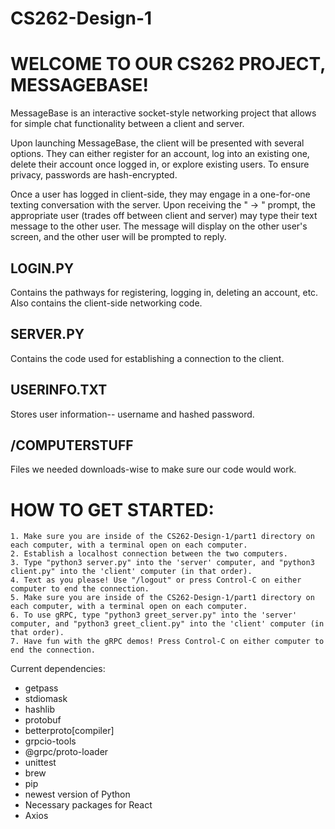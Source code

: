 # CS262-Design-1

<h1>WELCOME TO OUR CS262 PROJECT, MESSAGEBASE!</h1>

 MessageBase is an interactive socket-style networking project that allows for simple chat functionality between a client and server.

 Upon launching MessageBase, the client will be presented with several options. They can either register for an account, log into an
 existing one, delete their account once logged in, or explore existing users. To ensure privacy, passwords are hash-encrypted.

 Once a user has logged in client-side, they may engage in a one-for-one texting conversation with the server. Upon receiving the " -> "
 prompt, the appropriate user (trades off between client and server) may type their text message to the other user. The message will display
 on the other user's screen, and the other user will be prompted to reply.

 <h2>LOGIN.PY</h2>
 Contains the pathways for registering, logging in, deleting an account, etc. Also contains the client-side networking code.

 <h2>SERVER.PY</h2>
 Contains the code used for establishing a connection to the client.

 <h2>USERINFO.TXT</h2>
 Stores user information-- username and hashed password.

 <h2>/COMPUTERSTUFF</h2>
 Files we needed downloads-wise to make sure our code would work.

 <h1>HOW TO GET STARTED:</h1>

    1. Make sure you are inside of the CS262-Design-1/part1 directory on each computer, with a terminal open on each computer.
    2. Establish a localhost connection between the two computers.
    3. Type "python3 server.py" into the 'server' computer, and "python3 client.py" into the 'client' computer (in that order).
    4. Text as you please! Use "/logout" or press Control-C on either computer to end the connection.
    5. Make sure you are inside of the CS262-Design-1/part1 directory on each computer, with a terminal open on each computer.
    6. To use gRPC, type "python3 greet_server.py" into the 'server' computer, and "python3 greet_client.py" into the 'client' computer (in that order).
    7. Have fun with the gRPC demos! Press Control-C on either computer to end the connection.

 Current dependencies:
 - getpass
 - stdiomask
 - hashlib
 - protobuf
 - betterproto[compiler]
 - grpcio-tools
 - @grpc/proto-loader
 - unittest
 - brew
 - pip
 - newest version of Python
 - Necessary packages for React
 - Axios